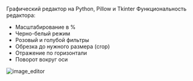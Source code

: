 Графический редактор на Python, Pillow и Tkinter
 Функциональность редактора:

- Масштабирование в %
- Черно-белый режим
- Розовый и голубой фильтры
- Обрезка до нужного размера (crop)
- Отражение по горизонтали
- Поворот вокруг оси


![image_editor](https://github.com/Rinsey24/image-editor/blob/main/photo1715547136.jpeg)
